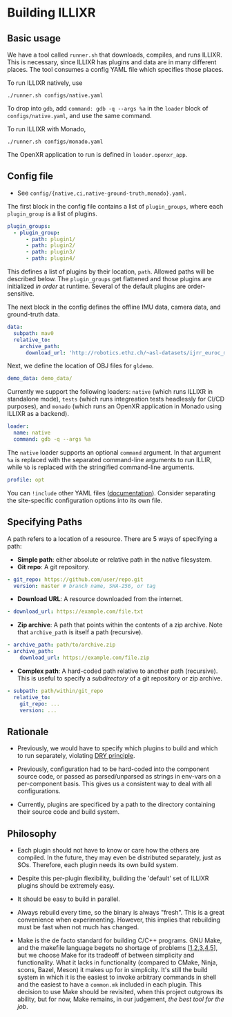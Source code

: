 # Building ILLIXR

## Basic usage

We have a tool called `runner.sh` that downloads, compiles, and runs ILLIXR. This is necessary,
since ILLIXR has plugins and data are in many different places. The tool consumes a config YAML file
which specifies those places.

To run ILLIXR natively, use

```
./runner.sh configs/native.yaml
```

To drop into `gdb`, add `command: gdb -q --args %a` in the `loader` block of `configs/native.yaml`, and use the same command.

To run ILLIXR with Monado,

```
./runner.sh configs/monado.yaml
```

The OpenXR application to run is defined in `loader.openxr_app`.

## Config file

- See `config/{native,ci,native-ground-truth,monado}.yaml`.

The first block in the config file contains a list of `plugin_groups`, where each `plugin_group` is a list of plugins.

```yaml
plugin_groups:
  - plugin_group:
      - path: plugin1/
      - path: plugin2/
      - path: plugin3/
	  - path: plugin4/
```

This defines a list of plugins by their location, `path`. Allowed paths will be described below. The
`plugin_groups` get flattened and those plugins are initialized _in order_ at runtime. Several of
the default plugins are order-sensitive.

The next block in the config defines the offline IMU data, camera data, and ground-truth data.

```yaml
data:
  subpath: mav0
  relative_to:
    archive_path:
      download_url: 'http://robotics.ethz.ch/~asl-datasets/ijrr_euroc_mav_dataset/vicon_room1/V1_02_medium/V1_02_medium.zip'
```

Next, we define the location of OBJ files for `gldemo`.

```yaml
demo_data: demo_data/
```

Currently we support the following loaders: `native` (which runs ILLIXR in standalone mode), `tests`
(which runs integreation tests headlessly for CI/CD purposes), and `monado` (which runs an OpenXR
application in Monado using ILLIXR as a backend).

```yaml
loader:
  name: native
  command: gdb -q --args %a
```

The `native` loader supports an optional `command` argument. In that argument `%a` is replaced with
the separated command-line arguments to run ILLIR, while `%b` is replaced with the stringified
command-line arguments.

```yaml
profile: opt
```

You can `!include` other YAML files ([documentation][8]). Consider separating the site-specific
configuration options into its own file.

## Specifying Paths

A path refers to a location of a resource. There are 5 ways of specifying a path:

- **Simple path**: either absolute or relative path in the native filesystem.
- **Git repo**: A git repository.
```yaml
- git_repo: https://github.com/user/repo.git
  version: master # branch name, SHA-256, or tag
```
- **Download URL**: A resource downloaded from the internet.
```yaml
- download_url: https://example.com/file.txt
```
- **Zip archive**: A path that points within the contents of a zip archive. Note that `archive_path` is itself a path (recursive).
```yaml
- archive_path: path/to/archive.zip
- archive_path:
    download_url: https://example.com/file.zip
```
- **Complex path**: A hard-coded path relative to another path (recursive). This is useful to specify a _subdirectory_ of a git repository or zip archive.
```yaml
- subpath: path/within/git_repo
  relative_to:
    git_repo: ...
	version: ...
```

## Rationale

- Previously, we would have to specify which plugins to build and which to run separately, violating
  [DRY principle][7].

- Previously, configuration had to be hard-coded into the component source code, or passed as
  parsed/unparsed as strings in env-vars on a per-component basis. This gives us a consistent way to
  deal with all configurations.

- Currently, plugins are specificed by a path to the directory containing their source code and
  build system.

[7]: https://en.wikipedia.org/wiki/Don%27t_repeat_yourself
[8]: https://pypi.org/project/pyyaml-include/

## Philosophy

- Each plugin should not have to know or care how the others are compiled. In the future, they may
  even be distributed separately, just as SOs. Therefore, each plugin needs its own build system.

- Despite this per-plugin flexibility, building the 'default' set of ILLIXR plugins should be
  extremely easy.

- It should be easy to build in parallel.

- Always rebuild every time, so the binary is always "fresh". This is a great convenience when
  experimenting. However, this implies that rebuilding must be fast when not much has changed.

- Make is the de facto standard for building C/C++ programs. GNU Make, and the
  makefile language begets no shortage of problems [[1][1],[2][2],[3][3],[4][4],[5][5]], but we choose
  Make for its tradeoff of between simplicity and functionality. What it lacks in functionality
  (compared to CMake, Ninja, scons, Bazel, Meson) it makes up for in simplicity. It's still the
  build system in which it is the easiest to invoke arbitrary commands in shell and the easiest to
  have a `common.mk` included in each plugin. This decision to use Make should be revisited, when
  this project outgrows its ability, but for now, Make remains, in our judgement, _the best tool for
  the job_.

[1]: https://www.conifersystems.com/whitepapers/gnu-make/
[2]: https://www.gnu.org/software/cons/stable/cons.html#why%20cons%20why%20not%20make
[3]: https://interrupt.memfault.com/blog/gnu-make-guidelines#when-to-choose-make
[4]: https://grosskurth.ca/bib/1997/miller.pdf "Recursive Make Considered Harmful (AUUGN Journal of AUUG Inc. 1998)"
[5]: https://doi.org/10.1145/3241625.2976011 "Non-recursive make considered harmful: build systems at scale (SIGPLAN 2016)"
